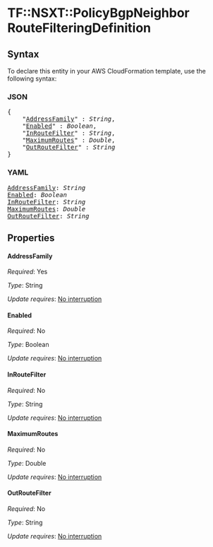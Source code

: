 # TF::NSXT::PolicyBgpNeighbor RouteFilteringDefinition

## Syntax

To declare this entity in your AWS CloudFormation template, use the following syntax:

### JSON

<pre>
{
    "<a href="#addressfamily" title="AddressFamily">AddressFamily</a>" : <i>String</i>,
    "<a href="#enabled" title="Enabled">Enabled</a>" : <i>Boolean</i>,
    "<a href="#inroutefilter" title="InRouteFilter">InRouteFilter</a>" : <i>String</i>,
    "<a href="#maximumroutes" title="MaximumRoutes">MaximumRoutes</a>" : <i>Double</i>,
    "<a href="#outroutefilter" title="OutRouteFilter">OutRouteFilter</a>" : <i>String</i>
}
</pre>

### YAML

<pre>
<a href="#addressfamily" title="AddressFamily">AddressFamily</a>: <i>String</i>
<a href="#enabled" title="Enabled">Enabled</a>: <i>Boolean</i>
<a href="#inroutefilter" title="InRouteFilter">InRouteFilter</a>: <i>String</i>
<a href="#maximumroutes" title="MaximumRoutes">MaximumRoutes</a>: <i>Double</i>
<a href="#outroutefilter" title="OutRouteFilter">OutRouteFilter</a>: <i>String</i>
</pre>

## Properties

#### AddressFamily

_Required_: Yes

_Type_: String

_Update requires_: [No interruption](https://docs.aws.amazon.com/AWSCloudFormation/latest/UserGuide/using-cfn-updating-stacks-update-behaviors.html#update-no-interrupt)

#### Enabled

_Required_: No

_Type_: Boolean

_Update requires_: [No interruption](https://docs.aws.amazon.com/AWSCloudFormation/latest/UserGuide/using-cfn-updating-stacks-update-behaviors.html#update-no-interrupt)

#### InRouteFilter

_Required_: No

_Type_: String

_Update requires_: [No interruption](https://docs.aws.amazon.com/AWSCloudFormation/latest/UserGuide/using-cfn-updating-stacks-update-behaviors.html#update-no-interrupt)

#### MaximumRoutes

_Required_: No

_Type_: Double

_Update requires_: [No interruption](https://docs.aws.amazon.com/AWSCloudFormation/latest/UserGuide/using-cfn-updating-stacks-update-behaviors.html#update-no-interrupt)

#### OutRouteFilter

_Required_: No

_Type_: String

_Update requires_: [No interruption](https://docs.aws.amazon.com/AWSCloudFormation/latest/UserGuide/using-cfn-updating-stacks-update-behaviors.html#update-no-interrupt)

